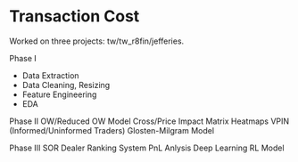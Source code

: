 # Transaction Cost
Worked on three projects: tw/tw_r8fin/jefferies.

Phase I
- Data Extraction
- Data Cleaning, Resizing
- Feature Engineering
- EDA

Phase II
OW/Reduced OW Model
Cross/Price Impact Matrix
Heatmaps
VPIN (Informed/Uninformed Traders)
Glosten-Milgram Model

Phase III
SOR
Dealer Ranking System
PnL Anlysis
Deep Learning
RL Model
